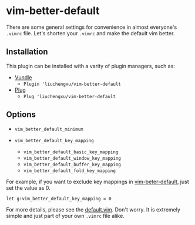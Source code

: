 # vim-better-default

There are some general settings for convenience in almost everyone's `.vimrc` file. Let's shorten your `.vimrc` and make the default vim better.

## Installation

This plugin can be installed with a varity of plugin managers, such as:

- [Vundle](https://github.com/VundleVim/Vundle.vim)
    - `Plugin 'liuchengxu/vim-better-default`
- [Plug](https://github.com/junegunn/vim-plug)
    - `Plug 'liuchengxu/vim-better-default`

## Options

- `vim_better_default_minimum`

- `vim_better_default_key_mapping`
    - `vim_better_default_basic_key_mapping`
    - `vim_better_default_window_key_mapping`
    - `vim_better_default_buffer_key_mapping`
    - `vim_better_default_fold_key_mapping`

For example, if you want to exclude key mappings in [vim-beter-default](https://github.com/liuchengxu/vim-better-default), just set the value as 0.

```
let g:vim_better_default_key_mapping = 0
```

For more details, please see the [default.vim](https://github.com/liuchengxu/vim-better-default/blob/master/plugin/default.vim). Don't worry. It is extremely simple and just part of your own `.vimrc` file alike.
